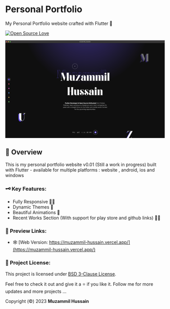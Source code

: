 # Personal Portfolio

My Personal Portfolio website crafted with Flutter 💜

[![Open Source Love](https://badges.frapsoft.com/os/v1/open-source-150x25.png?v=103)](https://github.com/ellerbrock/open-source-badges/)

![Project Thumbnail](assets/images/project-thumnail.png)

## 📑 Overview

This is my personal portfolio website v0.01 (Still a work in progress) built with Flutter - available for multiple platforms : website , android, ios and windows

### 🗝️ Key Features:

- Fully Responsive 🤌🏻
- Dynamic Themes 🥂
- Beautiful Animations 🎠
- Recent Works Section (With support for play store and github links) 🤙🏻

### 🔗 Preview Links:

- 🕸️ [Web Version: https://muzammil-hussain.vercel.app/](https://muzammil-hussain.vercel.app/)

### 🪪 Project License:

This project is licensed under [BSD 3-Clause License](LICENSE).

Feel free to check it out and give it a ⭐ if you like it.
Follow me for more updates and more projects ...

Copyright (©️) 2023 **Muzammil Hussain**
